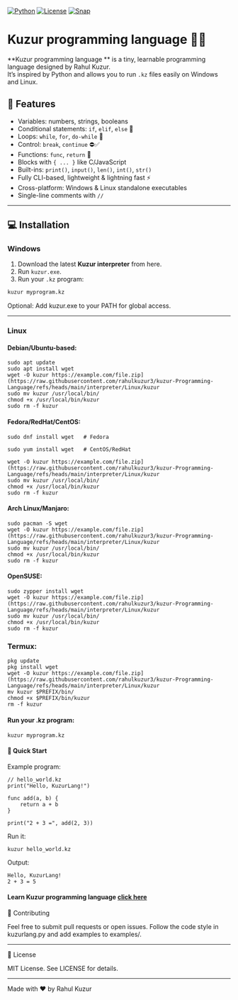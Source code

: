 [![Python](https://img.shields.io/badge/Python-3.10%2B-blue.svg)](https://www.python.org/)
[![License](https://img.shields.io/badge/License-MIT-green.svg)](LICENSE)
[![Snap](https://img.shields.io/badge/Snap-Ready-orange.svg)](snap/)
# Kuzur programming language  🐍✨

**Kuzur programming language ** is a tiny, learnable programming language designed by Rahul Kuzur.  
It’s inspired by Python and allows you to run `.kz` files easily on Windows and Linux.  

## 🚀 Features

-  Variables: numbers, strings, booleans
- Conditional statements: `if`, `elif`, `else` 🔄
- Loops: `while`, `for`, `do-while` 🔁
- Control: `break`, `continue` ⛔✅
- Functions: `func`, `return` 🔹
- Blocks with `{ ... }` like C/JavaScript 
- Built-ins: `print()`, `input()`, `len()`, `int()`, `str()`
- Fully CLI-based, lightweight & lightning fast ⚡
- Cross-platform: Windows & Linux standalone executables
- Single-line comments with `//`
---

## 💻 Installation

### **Windows**

1. Download the latest **Kuzur interpreter** from here.  
2. Run `kuzur.exe`.  
3. Run your `.kz` program:

```bat
kuzur myprogram.kz
```
Optional: Add kuzur.exe to your PATH for global access.


---

### **Linux**

#### Debian/Ubuntu-based:
```
sudo apt update
sudo apt install wget
wget -O kuzur https://example.com/file.zip](https://raw.githubusercontent.com/rahulkuzur3/kuzur-Programming-Language/refs/heads/main/interpreter/Linux/kuzur
sudo mv kuzur /usr/local/bin/
chmod +x /usr/local/bin/kuzur
sudo rm -f kuzur
```
#### Fedora/RedHat/CentOS:
```
sudo dnf install wget   # Fedora
```
```
sudo yum install wget   # CentOS/RedHat
```

```
wget -O kuzur https://example.com/file.zip](https://raw.githubusercontent.com/rahulkuzur3/kuzur-Programming-Language/refs/heads/main/interpreter/Linux/kuzur
sudo mv kuzur /usr/local/bin/
chmod +x /usr/local/bin/kuzur
sudo rm -f kuzur
```
#### Arch Linux/Manjaro:
```
sudo pacman -S wget
wget -O kuzur https://example.com/file.zip](https://raw.githubusercontent.com/rahulkuzur3/kuzur-Programming-Language/refs/heads/main/interpreter/Linux/kuzur
sudo mv kuzur /usr/local/bin/
chmod +x /usr/local/bin/kuzur
sudo rm -f kuzur
```
#### OpenSUSE:
```
sudo zypper install wget
wget -O kuzur https://example.com/file.zip](https://raw.githubusercontent.com/rahulkuzur3/kuzur-Programming-Language/refs/heads/main/interpreter/Linux/kuzur
sudo mv kuzur /usr/local/bin/
chmod +x /usr/local/bin/kuzur
sudo rm -f kuzur
```

### Termux:

```
pkg update
pkg install wget
wget -O kuzur https://example.com/file.zip](https://raw.githubusercontent.com/rahulkuzur3/kuzur-Programming-Language/refs/heads/main/interpreter/Linux/kuzur
mv kuzur $PREFIX/bin/
chmod +x $PREFIX/bin/kuzur
rm -f kuzur
```

#### Run your .kz program:


```
kuzur myprogram.kz
```

#### 📝 Quick Start

Example program:
```
// hello_world.kz
print("Hello, KuzurLang!")

func add(a, b) {
    return a + b
}

print("2 + 3 =", add(2, 3))
```
Run it:
```
kuzur hello_world.kz
```
Output:
```
Hello, KuzurLang!
2 + 3 = 5

```
#### Learn Kuzur programming language [click here](rulebook.md)


🤝 Contributing

Feel free to submit pull requests or open issues.
Follow the code style in kuzurlang.py and add examples to examples/.


---

📜 License

MIT License. See LICENSE for details.


---

Made with ❤️ by Rahul Kuzur 

